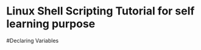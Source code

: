 Linux Shell Scripting Tutorial for self learning purpose
==========================================================
#Declaring Variables

